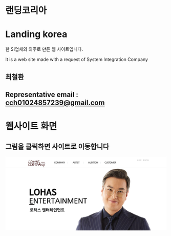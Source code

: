 # 랜딩코리아
# Landing korea

한 SI업체의 외주로 만든 웹 사이트입니다.

It is a web site made with a request of System Integration Company

## 최철환
## Representative email : cch01024857239@gmail.com

# 웹사이트 화면 
## 그림을 클릭하면 사이트로 이동합니다
[![Site Label](https://github.com/cch230/Entertainment-Web-Site/blob/master/site1.JPG)](http://49.50.164.82:8080/landing_page/main.jsp) 

